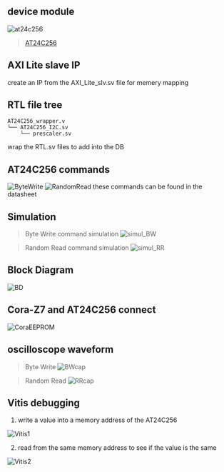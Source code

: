 ## device module
![at24c256](https://github.com/Taeho-Cho/FPGA/assets/57129682/b466a221-2657-4e11-b12b-514313c54400)
> [AT24C256](https://pdf1.alldatasheet.co.kr/datasheet-pdf/view/574755/ATMEL/AT24C256.html)

## AXI Lite slave IP
create an IP from the AXI_Lite_slv.sv file for memery mapping

## RTL file tree
```
AT24C256_wrapper.v
└── AT24C256_I2C.sv
    └── prescaler.sv
```
wrap the RTL.sv files to add into the DB

## AT24C256 commands
![ByteWrite](https://github.com/Taeho-Cho/FPGA/assets/57129682/a2293599-5a30-4ae5-adce-46762bcc0950)
![RandomRead](https://github.com/Taeho-Cho/FPGA/assets/57129682/d8bf3a57-caf5-4540-bd90-63470a2891d6)
these commands can be found in the datasheet

## Simulation
> Byte Write command simulation
![simul_BW](https://github.com/Taeho-Cho/FPGA/assets/57129682/57f2c450-25ad-4285-a047-7d29bd4ead17)

> Random Read command simulation
![simul_RR](https://github.com/Taeho-Cho/FPGA/assets/57129682/e027fe55-f8f5-4b97-93c7-eff6648300ac)


## Block Diagram
![BD](https://github.com/Taeho-Cho/FPGA/assets/57129682/db42c99b-d942-49af-b1c4-3320ca019a49)

## Cora-Z7 and AT24C256 connect
![CoraEEPROM](https://github.com/Taeho-Cho/FPGA/assets/57129682/41700a46-ee67-4b9d-a851-d9598297661c)

## oscilloscope waveform
> Byte Write
![BWcap](https://github.com/Taeho-Cho/FPGA/assets/57129682/987a01a3-3ffc-4099-9066-288df4dd1589)

> Random Read
![RRcap](https://github.com/Taeho-Cho/FPGA/assets/57129682/67be3b50-9fde-4beb-bcd2-21b3e7136cd7)

## Vitis debugging



1. write a value into a memory address of the AT24C256

![Vitis1](https://github.com/Taeho-Cho/FPGA/assets/57129682/16773a7b-088e-4a0d-9ec3-ab1b50daeabd)

2. read from the same memory address to see if the value is the same

![Vitis2](https://github.com/Taeho-Cho/FPGA/assets/57129682/62e511c7-61db-4eca-af16-f8d4706215c3)
